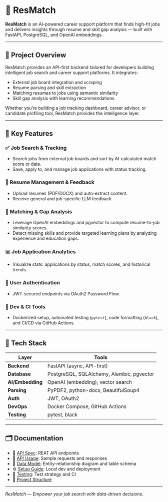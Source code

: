 # 📂 ResMatch

**ResMatch** is an AI-powered career support platform that finds high-fit jobs and delivers insights through resume and skill gap analysis — built with FastAPI, PostgreSQL, and OpenAI embeddings.

---

## 🎯 Project Overview

ResMatch provides an API-first backend tailored for developers building intelligent job search and career support platforms. It integrates:

- External job board integration and scraping
- Resume parsing and skill extraction
- Matching resumes to jobs using semantic similarity
- Skill gap analysis with learning recommendations

Whether you’re building a job tracking dashboard, career advisor, or candidate profiling tool, ResMatch provides the intelligence layer.

---

## 🚀 Key Features

### ✅ Job Search & Tracking

- Search jobs from external job boards and sort by AI-calculated match score or date.
- Save, apply to, and manage job applications with status tracking.

### 📄 Resume Management & Feedback

- Upload resumes (PDF/DOCX) and auto-extract content.
- Receive general and job-specific LLM feedback.

### 🤖 Matching & Gap Analysis

- Leverage OpenAI embeddings and pgvector to compute resume-to-job similarity scores.
- Detect missing skills and provide targeted learning plans by analyzing experience and education gaps.

### 📊 Job Application Analytics

- Visualize stats: applications by status, match scores, and historical trends.

### 🔐 User Authentication

- JWT-secured endpoints via OAuth2 Password Flow.

### 🧪 Dev & CI Tools

- Dockerized setup, automated testing (`pytest`), code formatting (`black`), and CI/CD via GitHub Actions.

---

## 🧰 Tech Stack

| Layer            | Tools                                     |
| ---------------- | ----------------------------------------- |
| **Backend**      | FastAPI (async, API-first)                |
| **Database**     | PostgreSQL, SQLAlchemy, Alembic, pgvector |
| **AI/Embedding** | OpenAI (embedding), vector search         |
| **Parsing**      | PyPDF2, python-docx, BeautifulSoup4       |
| **Auth**         | JWT, OAuth2                               |
| **DevOps**       | Docker Compose, GitHub Actions            |
| **Testing**      | pytest, black                             |

---

## 🗂️ Documentation

- 📑 [API Spec](docs/API_SPEC.md): REAT API endpoints
- 🚀 [API Usage](docs/API_USAGE.md): Sample requests and responses
- 🧬 [Data Model](docs/DATA_MODEL.md): Entity-relationship diagram and table schema
- ⚙️ [Setup Guide](docs/SETUP.md): Local dev and deployment
- 🧪 [Testing](docs/TESTING.md): Test strategy and CI
- 🧭 [Project Structure](docs/PROJECT_STRUCTURE.md)

---

_ResMatch — Empower your job search with data-driven decisions._
